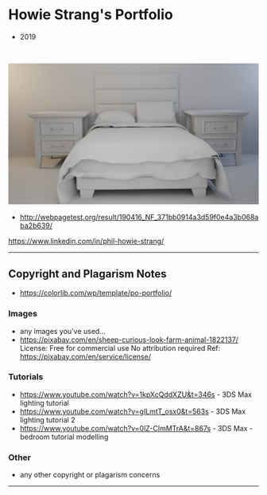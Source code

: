 # Howie Strang's Portfolio
- 2019

![]()

![](https://raw.githubusercontent.com/HoweStr/portfolio/master/images/bedroom.jpg)

- http://webpagetest.org/result/190416_NF_371bb0914a3d59f0e4a3b068aba2b639/

https://www.linkedin.com/in/phil-howie-strang/


---

## Copyright and Plagarism Notes

- https://colorlib.com/wp/template/po-portfolio/

### Images
- any images you've used...
- https://pixabay.com/en/sheep-curious-look-farm-animal-1822137/
License: Free for commercial use
No attribution required Ref: https://pixabay.com/en/service/license/


### Tutorials
- https://www.youtube.com/watch?v=1kpXcQddXZU&t=346s - 3DS Max lighting tutorial
- https://www.youtube.com/watch?v=gILmtT_osx0&t=563s - 3DS Max lighting tutorial 2
- https://www.youtube.com/watch?v=0lZ-CImMTrA&t=867s - 3DS Max - bedroom tutorial modelling 
### Other

- any other copyright or plagarism concerns

---